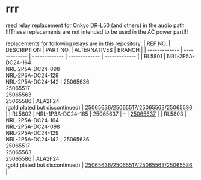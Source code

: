 # rrr
reed relay replacement for Onkyo DR-L50 (and others) in the audio path.
!!!These replacements are not intended to be used in the AC power part!!!

replacements for following relays are in this repository:
| REF NO.       | DESCRIPTION   | PART NO.      | ALTERNATIVES  | BRANCH        |
| ------------- | ------------- | ------------- | ------------- | ------------- |
| RL5801        | NRL-2P5A-DC24-164<br />NRL-2P5A-DC24-098<br />NRL-2P5A-DC24-129<br />NRL-2P5A-DC24-142 | 25065636<br />25065517<br />25065563<br />25065586 | ALA2F24<br />(gold plated but discontinued) | [25065636/25065517/25065563/25065586](https://github.com/Durburz/rrr/tree/25065636%2F25065517%2F25065563) |
| RL5802        | NRL-1P3A-DC24-165 | 25065637 | - | [25065637](https://github.com/Durburz/rrr/tree/25065637) |
| RL5803        | NRL-2P5A-DC24-164<br />NRL-2P5A-DC24-098<br />NRL-2P5A-DC24-129<br />NRL-2P5A-DC24-142 | 25065636<br />25065517<br />25065563<br />25065586 | ALA2F24<br />(gold plated but discontinued) | [25065636/25065517/25065563/25065586](https://github.com/Durburz/rrr/tree/25065636%2F25065517%2F25065563) |
